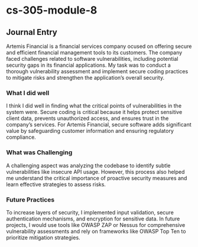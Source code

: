 # cs-305-module-8
## Journal Entry
Artemis Financial is a financial services company ocused on offering secure and efficient financial management tools to its customers. The company faced challenges related to software vulnerabilities, including potential security gaps in its financial applications. My task was to conduct a thorough vulnerability assessment and implement secure coding practices to mitigate risks and strengthen the application’s overall security.
### What I did well
I think I did well in finding what the critical points of vulnerabilities in the system were. Secure coding is critical because it helps protect sensitive client data, prevents unauthorized access, and ensures trust in the company’s services. For Artemis Financial, secure software adds significant value by safeguarding customer information and ensuring regulatory compliance.
### What was Challenging
A challenging aspect was analyzing the codebase to identify subtle vulnerabilities like insecure API usage. However, this process also helped me understand the critical importance of proactive security measures and learn effective strategies to assess risks.
### Future Practices
To increase layers of security, I implemented input validation, secure authentication mechanisms, and encryption for sensitive data. In future projects, I would use tools like OWASP ZAP or Nessus for comprehensive vulnerability assessments and rely on frameworks like OWASP Top Ten to prioritize mitigation strategies.
